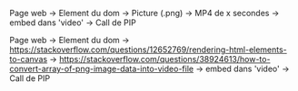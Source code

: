 Page web -> Element du dom -> Picture (.png) -> MP4 de x secondes -> embed dans 'video' -> Call de PIP
    
Page web -> Element du dom -> https://stackoverflow.com/questions/12652769/rendering-html-elements-to-canvas -> https://stackoverflow.com/questions/38924613/how-to-convert-array-of-png-image-data-into-video-file -> embed dans 'video' -> Call de PIP 

